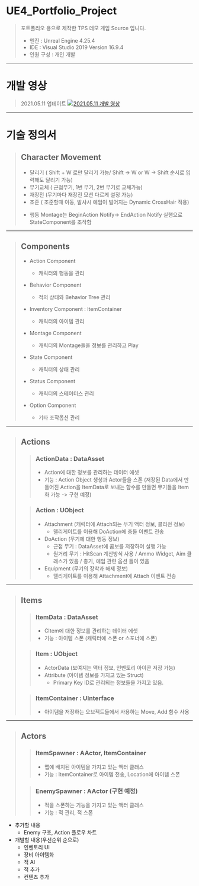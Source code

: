 # UE4_Portfolio_Project
> 포트폴리오 용으로 제작한 TPS 데모 게임 Source 입니다.
>
> - 엔진 : Unreal Engine 4.25.4
> - IDE : Visual Studio 2019 Version 16.9.4
> - 인원 구성 : 개인 개발

----------------------------------------
   
# 개발 영상
> 2021.05.11 업데이트
> [![2021.05.11 개발 영상](http://img.youtube.com/vi/S9OkDscNSng/0.jpg)](https://www.youtube.com/watch?v=S9OkDscNSng)
> 
   
----------------------------------------
    
# 기술 정의서
> ## Character Movement
>
> * 달리기 ( Shift + W 로만 달리기 가능/ Shift -> W or W -> Shift 순서로 입력해도 달리기 가능)
> * 무기교체 ( 근접무기, 1번 무기, 2번 무기로 교체가능)
> * 재장전 (무기마다 재장전 모션 다르게 설정 가능)
> * 조준 ( 조준할때 이동, 발사시 에임이 벌어지는 Dynamic CrossHair 적용)
>
> - 행동 Montage는 BeginAction Notify-> EndAction Notify 실행으로 StateComponent를 조작함

----------------------------------------
   
> ## Components
>
> * Action Component
>   - 캐릭터의 행동을 관리
>   
> * Behavior Component 
>   - 적의 상태와 Behavior Tree 관리
>   
> * Inventory Component : ItemContainer
>   - 캐릭터의 아이템 관리 
>   
> * Montage Component
>   - 캐릭터의 Montage들을 정보를 관리하고 Play
>   
> * State Component
>   - 캐릭터의 상태 관리
>   
> * Status Component
>   - 캐릭터의 스테이터스 관리
>   
> * Option Component
>   - 기타 조작옵션 관리
   
----------------------------------------
   
> ## Actions
>
>> ### ActionData : DataAsset
>> + Action에 대한 정보를 관리하는 데이터 에셋
>> + 기능 : Action Object 생성과 Actor들을 스폰
>>   (저장된 Data에서 만들어진 Action을 ItemData로 보내는 함수를 만들면 무기들을 Item화 가능 -> 구현 예정)
> 
>> ### Action : UObject 
>> + Attachment (캐릭터에 Attach되는 무기 액터 정보, 콜리전 정보)
>>    - 델리게이트를 이용해 DoAction에 충돌 이벤트 전송
>> + DoAction (무기에 대한 행동 정보)
>>    -	근접 무기 : DataAsset에 콤보를 저장하여 실행 가능
>>    - 원거리 무기 : HitScan 계산방식 사용 / Ammo Widget, Aim 클래스가 있음 / 총기, 에임 관련 옵션 들이 있음
>> + Equipment (무기의 장착과 해제 정보)
>>    - 델리게이트를 이용해 Attachment에 Attach 이벤트 전송
   
----------------------------------------
   
> ## Items
> 
>> ### ItemData : DataAsset
>> + CItem에 대한 정보를 관리하는 데이터 에셋
>> + 기능 : 아이템 스폰 (캐릭터에 스폰 or 스포너에 스폰)
>
>> ### Item : UObject
>> + ActorData (보여지는 액터 정보, 인벤토리 아이콘 저장 가능)
>> + Attribute (아이템 정보를 가지고 있는 Struct)
>>    - Primary Key ID로 관리되는 정보들을 가지고 있음.
>   
>> ### ItemContainer : UInterface
>> + 아이템을 저장하는 오브젝트들에서 사용하는 Move, Add 함수 사용
   
----------------------------------------
   
> ## Actors
> 
>> ### ItemSpawner : AActor, ItemContainer
>> + 맵에 배치된 아이템을 가지고 있는 액터 클래스
>> + 기능 : ItemContainer로 아이템 전송, Location에 아이템 스폰
> 
>> ### EnemySpawner : AActor (구현 예정)
>> + 적을 스폰하는 기능을 가지고 있는 액터 클래스
>> + 기능 : 적 관리, 적 스폰

 * 추가할 내용
    - Enemy 구조, Action 플로우 차트
 * 개발할 내용(우선순위 순으로)
    - 인벤토리 UI
    - 장비 아이템화
    - 적 AI
    - 적 추가
    - 컨텐츠 추가
